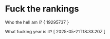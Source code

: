 # Fuck the rankings

Who the hell am I?
{ 19295737 }

What fucking year is it?
[ 2025-05-21T18:33:20Z ]
